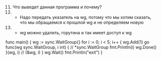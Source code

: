 11. Что выведет данная программа и почему? 
 1. - Надо передать указатель на wg, потому что мы хотим сказать, что мы обращаемся к прошлой wg и не определяем новую
 2. - wg можно удалить, горутина и так имеет доступ к wg

func main() {
  wg := sync.WaitGroup{}
  for i := 0; i < 5; i++ {
    wg.Add(1)
    go func(wg sync.WaitGroup, i int) { // *sync.WaitGroup
      fmt.Println(i)
      wg.Done()
    }(wg, i)                            // (&wg, i)
  }
  wg.Wait()
  fmt.Println("exit")
}
